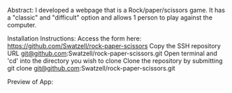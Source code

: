 Abstract:
I developed a webpage that is a Rock/paper/scissors game. It has a "classic" and "difficult" option and allows 1 person to play against the computer.

Installation Instructions:
Access the form here: https://github.com/Swatzell/rock-paper-scissors
Copy the SSH repository URL git@github.com:Swatzell/rock-paper-scissors.git
Open terminal and 'cd' into the directory you wish to clone
Clone the repository by submitting git clone git@github.com:Swatzell/rock-paper-scissors.git

Preview of App:
